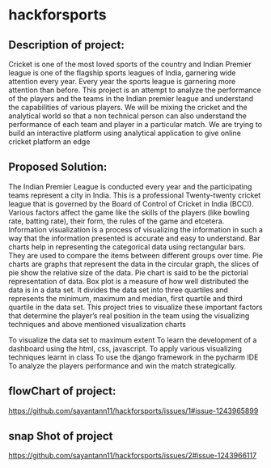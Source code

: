 # hackforsports


## Description of project:

Cricket is one of the most loved sports of the country and Indian Premier league is
one of the flagship sports leagues of India, garnering wide attention every year.
Every year the sports league is garnering more attention than before.
This project is an attempt to analyze the performance of the players and the teams in
the Indian premier league and understand the capabilities of various players.
We will be mixing the cricket and the analytical world so that a non technical person can
also understand the performance of each team and player in a particular match.
We are trying to build an interactive platform using analytical application to give online
cricket platform an edge

## Proposed Solution:


The Indian Premier League is conducted every year and the participating teams represent a city in India. This is a
professional Twenty-twenty cricket league that is governed by the Board of Control of Cricket in India (BCCI).
Various factors affect the game like the skills of the players (like bowling rate, batting rate), their form, the rules
of the game and etcetera. Information visualization is a process of visualizing the information in such a way that
the information presented is accurate and easy to understand.
Bar charts help in representing the categorical data using rectangular bars. They are used to compare the items
between different groups over time. Pie charts are graphs that represent the data in the circular graph, the slices of
pie show the relative size of the data. Pie chart is said to be the pictorial representation of data. Box plot is a
measure of how well distributed the data is in a data set. It divides the data set into three quartiles and represents
the minimum, maximum and median, first quartile and third quartile in the data set.
This project tries to visualize these important factors that determine the player’s real position in the team using the
visualizing techniques and above mentioned visualization charts

To visualize the data set to maximum extent
To learn the development of a dashboard using the html, css, javascript.
To apply various visualizing techniques learnt in class
To use the django framework in the pycharm IDE
To analyze the players performance and win the match strategically.


## flowChart of project:

https://github.com/sayantann11/hackforsports/issues/1#issue-1243965899


## snap Shot of project

https://github.com/sayantann11/hackforsports/issues/2#issue-1243966117
